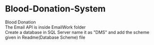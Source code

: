 # Blood-Donation-System
Blood Donation <br/>
The Email API is inside EmailWork folder <br/>
Create a database in SQL Server name it as "DMS" and add the scheme given in Readme(Database Scheme) file
